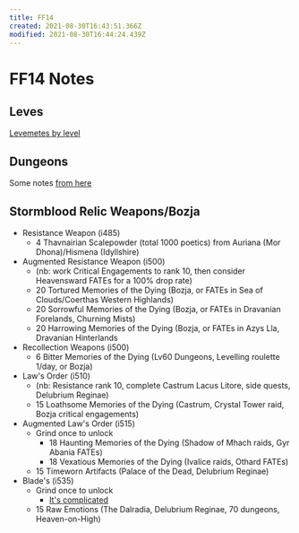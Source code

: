 ```yaml
---
title: FF14
created: 2021-08-30T16:43:51.366Z
modified: 2021-08-30T16:44:24.439Z
---
```


# FF14 Notes

## Leves

[Levemetes by level](https://ffxiv.consolegameswiki.com/wiki/Guildleve#Grand_Company_Leve_Locations)

## Dungeons

Some notes [from here](https://docs.google.com/spreadsheets/d/1MX0RjPS4gtT6YI5Szxlsin9hcaohnEQQC7zNdrDHBrQ/edit#gid=0)

## Stormblood Relic Weapons/Bozja

- Resistance Weapon (i485)
  - 4 Thavnairian Scalepowder (total 1000 poetics) from Auriana (Mor Dhona)/Hismena (Idyllshire)
- Augmented Resistance Weapon (i500)
  - (nb: work Critical Engagements to rank 10, then consider Heavensward FATEs for a 100% drop rate)
  - 20 Tortured Memories of the Dying (Bozja, or FATEs in Sea of Clouds/Coerthas Western Highlands)
  - 20 Sorrowful Memories of the Dying (Bozja, or FATEs in Dravanian Forelands, Churning Mists)
  - 20 Harrowing Memories of the Dying (Bozja, or FATEs in Azys Lla, Dravanian Hinterlands
- Recollection Weapons (i500)
  - 6 Bitter Memories of the Dying (Lv60 Dungeons, Levelling roulette 1/day, or Bozja)
- Law's Order (i510)
  - (nb: Resistance rank 10, complete Castrum Lacus Litore, side quests, Delubrium Reginae)
  - 15 Loathsome Memories of the Dying (Castrum, Crystal Tower raid, Bozja critical engagements)
- Augmented Law's Order (i515)
  - Grind once to unlock
    - 18 Haunting Memories of the Dying (Shadow of Mhach raids, Gyr Abania FATEs)
    - 18 Vexatious Memories of the Dying (Ivalice raids, Othard FATEs)
  - 15 Timeworn Artifacts (Palace of the Dead, Delubrium Reginae)
- Blade's (i535)
  - Grind once to unlock
    - [It's complicated](https://ffxiv.consolegameswiki.com/wiki/Resistance_Weapons#Second_One-Time_Grind)
  - 15 Raw Emotions (The Dalradia, Delubrium Reginae, 70 dungeons, Heaven-on-High)
